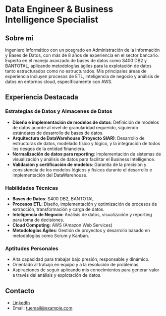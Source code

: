 # Data Engineer & Business Intelligence Specialist

## Sobre mí

Ingeniero Informático con un posgrado en Administración de la Información y Bases de Datos, con más de 8 años de experiencia en el sector bancario. Experto en el manejo avanzado de bases de datos como S400 DB2 y BANTOTAL, aplicando metodologías ágiles para la explotación de datos tanto estructurados como no estructurados. Mis principales áreas de experiencia incluyen procesos de ETL, inteligencia de negocio y análisis de datos en entornos cloud, específicamente con AWS.

## Experiencia Destacada

### Estrategias de Datos y Almacenes de Datos

- **Diseño e implementación de modelos de datos**: Definición de modelos de datos acorde al nivel de granularidad requerido, siguiendo estándares de desarrollo de bases de datos.
- **Arquitectura de DataWarehouse (Proyecto SIAR)**: Desarrollo de estructuras de datos, modelado físico y lógico, y la integración de todos los riesgos de la entidad financiera.
- **Normalización de datos para reporting**: Implementación de sistemas de visualización y análisis de datos para facilitar el Business Intelligence.
- **Validación y certificación de modelos**: Garantía de la precisión y consistencia de los modelos lógicos y físicos durante el desarrollo e implementación del DataWarehouse.

### Habilidades Técnicas

- **Bases de Datos**: S400 DB2, BANTOTAL
- **Procesos ETL**: Diseño, implementación y optimización de procesos de extracción, transformación y carga de datos.
- **Inteligencia de Negocio**: Análisis de datos, visualización y reporting para toma de decisiones.
- **Cloud Computing**: AWS (Amazon Web Services)
- **Metodologías Ágiles**: Gestión de proyectos y desarrollo basado en metodologías como Scrum y Kanban.

### Aptitudes Personales

- Alta capacidad para trabajar bajo presión, responsable y dinámico.
- Orientado al trabajo en equipo y a la resolución de problemas.
- Aspiraciones de seguir aplicando mis conocimientos para generar valor a través del análisis y explotación de datos.

## Contacto

- [LinkedIn](https://www.linkedin.com)  
- Email: [tuemail@example.com](mailto:tuemail@example.com)
